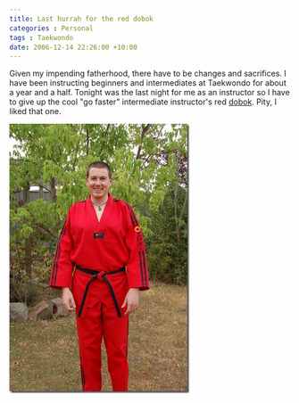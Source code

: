 ```yaml
---
title: Last hurrah for the red dobok
categories : Personal
tags : Taekwondo
date: 2006-12-14 22:26:00 +10:00
---
```


Given my impending fatherhood, there have to be changes and sacrifices. I have been instructing beginners and intermediates at Taekwondo for about a year and a half. Tonight was the last night for me as an instructor so I have to give up the cool "go faster" intermediate instructor's red [dobok][0]. Pity, I liked that one.

[![Instructors dobok][2]][1]

[0]: http://en.wikipedia.org/wiki/Dobok
[1]: /files/WindowsLiveWriter/Lasthurrahforthereddobok_B2AC/20061214-180231.jpg
[2]: /files/WindowsLiveWriter/Lasthurrahforthereddobok_B2AC/20061214-180231_thumb.jpg
